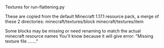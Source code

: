 Textures for run-flattening.py

These are copied from the default Minecraft 1.17.1 resource pack, a merge of these 2 directories:
minecraft/textures/block
minecraft/textures/item

Some blocks may be missing or need renaming to match the actual minecraft resource names
You'll know because it will give error: "Missing texture file ......."
